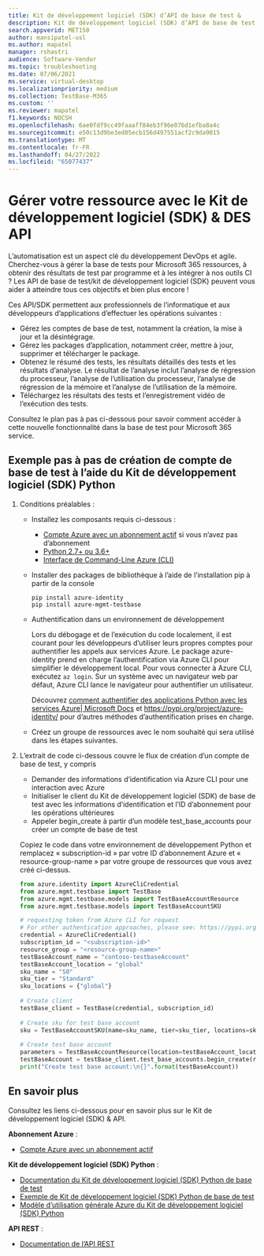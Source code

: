 ```yaml
---
title: Kit de développement logiciel (SDK) d’API de base de test &
description: Kit de développement logiciel (SDK) d’API de base de test &
search.appverid: MET150
author: mansipatel-usl
ms.author: mapatel
manager: rshastri
audience: Software-Vendor
ms.topic: troubleshooting
ms.date: 07/06/2021
ms.service: virtual-desktop
ms.localizationpriority: medium
ms.collection: TestBase-M365
ms.custom: ''
ms.reviewer: mapatel
f1.keywords: NOCSH
ms.openlocfilehash: 6ae0fdf9cc49faaaff84eb3f96e076d1efba8a4c
ms.sourcegitcommit: e50c13d9be3ed05ecb156d497551acf2c9da9015
ms.translationtype: MT
ms.contentlocale: fr-FR
ms.lasthandoff: 04/27/2022
ms.locfileid: "65077437"
---
```

# <a name="manage-your-resource-with-sdk--apis"></a>Gérer votre ressource avec le Kit de développement logiciel (SDK) & DES API

L’automatisation est un aspect clé du développement DevOps et agile. Cherchez-vous à gérer la base de tests pour Microsoft 365 ressources, à obtenir des résultats de test par programme et à les intégrer à nos outils CI ? Les API de base de test/kit de développement logiciel (SDK) peuvent vous aider à atteindre tous ces objectifs et bien plus encore !

Ces API/SDK permettent aux professionnels de l’informatique et aux développeurs d’applications d’effectuer les opérations suivantes :

- Gérez les comptes de base de test, notamment la création, la mise à jour et la désintégrage.
- Gérez les packages d’application, notamment créer, mettre à jour, supprimer et télécharger le package.
- Obtenez le résumé des tests, les résultats détaillés des tests et les résultats d’analyse. Le résultat de l’analyse inclut l’analyse de régression du processeur, l’analyse de l’utilisation du processeur, l’analyse de régression de la mémoire et l’analyse de l’utilisation de la mémoire.
- Téléchargez les résultats des tests et l’enregistrement vidéo de l’exécution des tests.

Consultez le plan pas à pas ci-dessous pour savoir comment accéder à cette nouvelle fonctionnalité dans la base de test pour Microsoft 365 service.

## <a name="a-step-by-step-example-of-test-base-account-creation-by-using-python-sdk"></a>Exemple pas à pas de création de compte de base de test à l’aide du Kit de développement logiciel (SDK) Python

1. Conditions préalables :

   - Installez les composants requis ci-dessous :

     - [Compte Azure avec un abonnement actif](https://azure.microsoft.com/free/?utm_source=campaign&utm_campaign=python-dev-center&mktingSource=environment-setup) si vous n’avez pas d’abonnement
     - [Python 2.7+ ou 3.6+](https://www.python.org/downloads)
     - [Interface de Command-Line Azure (CLI)](/cli/azure/install-azure-cli)

   - Installer des packages de bibliothèque à l’aide de l’installation pip à partir de la console

     ```console
     pip install azure-identity
     pip install azure-mgmt-testbase
     ```

   - Authentification dans un environnement de développement

     Lors du débogage et de l’exécution du code localement, il est courant pour les développeurs d’utiliser leurs propres comptes pour authentifier les appels aux services Azure. Le package azure-identity prend en charge l’authentification via Azure CLI pour simplifier le développement local. Pour vous connecter à Azure CLI, exécutez `az login`. Sur un système avec un navigateur web par défaut, Azure CLI lance le navigateur pour authentifier un utilisateur.

     Découvrez [comment authentifier des applications Python avec les services Azure| Microsoft Docs](/azure/developer/python/azure-sdk-authenticate) et <https://pypi.org/project/azure-identity/> pour d’autres méthodes d’authentification prises en charge.

   - Créez un groupe de ressources avec le nom souhaité qui sera utilisé dans les étapes suivantes.

2. L’extrait de code ci-dessous couvre le flux de création d’un compte de base de test, y compris

   - Demander des informations d’identification via Azure CLI pour une interaction avec Azure
   - Initialiser le client du Kit de développement logiciel (SDK) de base de test avec les informations d’identification et l’ID d’abonnement pour les opérations ultérieures
   - Appeler begin_create à partir d’un modèle test_base_accounts pour créer un compte de base de test

   Copiez le code dans votre environnement de développement Python et remplacez « subscription-id » par votre ID d’abonnement Azure et « resource-group-name » par votre groupe de ressources que vous avez créé ci-dessus.

   ```python
   from azure.identity import AzureCliCredential
   from azure.mgmt.testbase import TestBase
   from azure.mgmt.testbase.models import TestBaseAccountResource
   from azure.mgmt.testbase.models import TestBaseAccountSKU

   # requesting token from Azure CLI for request
   # For other authentication approaches, please see: https://pypi.org/project/azure-identity/
   credential = AzureCliCredential()
   subscription_id = "<subscription-id>"
   resource_group = "<resource-group-name>"
   testBaseAccount_name = "contoso-testbaseAccount"
   testBaseAccount_location = "global"
   sku_name = "S0"
   sku_tier = "Standard"
   sku_locations = {"global"}
  
   # Create client
   testBase_client = TestBase(credential, subscription_id)
  
   # Create sku for test base account
   sku = TestBaseAccountSKU(name=sku_name, tier=sku_tier, locations=sku_locations)
  
   # Create test base account
   parameters = TestBaseAccountResource(location=testBaseAccount_location, sku=sku)
   testBaseAccount = testBase_client.test_base_accounts.begin_create(resource_group, testBaseAccount_name, parameters).result()
   print("Create test base account:\n{}".format(testBaseAccount))
   ```

## <a name="learn-more"></a>En savoir plus

Consultez les liens ci-dessous pour en savoir plus sur le Kit de développement logiciel (SDK) & API.

**Abonnement Azure** :

- [Compte Azure avec un abonnement actif](https://azure.microsoft.com/free/?utm_source=campaign&utm_campaign=python-dev-center&mktingSource=environment-setup)

**Kit de développement logiciel (SDK) Python** :

- [Documentation du Kit de développement logiciel (SDK) Python de base de test](/python/api/overview/azure/mgmt-testbase-readme)
- [Exemple de Kit de développement logiciel (SDK) Python de base de test](https://aka.ms/testbase-sample-py)
- [Modèle d’utilisation générale Azure du Kit de développement logiciel (SDK) Python](/azure/developer/python/sdk/azure-sdk-library-usage-patterns)

**API REST** :

- [Documentation de l’API REST](https://aka.ms/testbase-api)
